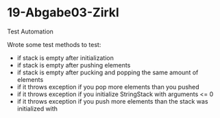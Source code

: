# 19-Abgabe03-Zirkl
Test Automation 

Wrote some test methods to test:

- if stack is empty after initialization
- if stack is empty after pushing elements
- if stack is empty after pucking and popping the same amount of elements
- if it throws exception if you pop more elements than you pushed
- if it throws exception if you initialize StringStack with arguments <= 0
- if it throws exception if you push more elements than the stack was initialized with